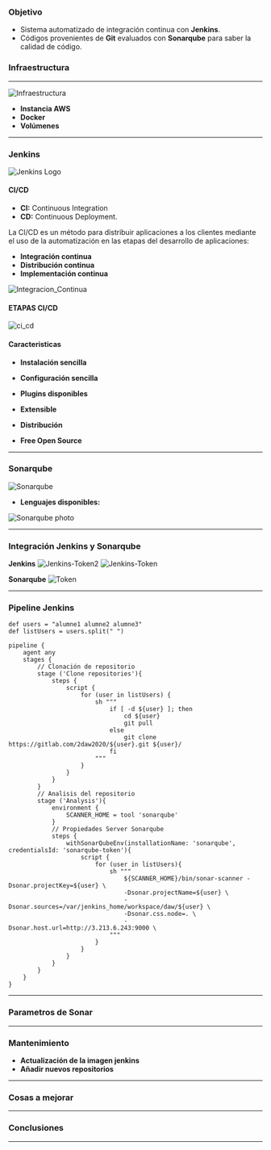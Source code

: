 ### Objetivo

- Sistema automatizado de integración continua con **Jenkins**.
- Códigos provenientes de **Git** evaluados con **Sonarqube** para saber la calidad de código.

### Infraestructura
---
![Infraestructura](../img/system_photo.png)

- **Instancia AWS**
- **Docker**
- **Volúmenes**

---



### Jenkins

![Jenkins Logo](../img/Jenkins.png)

#### CI/CD

- **CI:** Continuous Integration
- **CD:** Continuous Deployment.


La CI/CD es un método para distribuir aplicaciones a los clientes mediante el uso de la automatización en las etapas del desarrollo de aplicaciones:

- **Integración continua**
- **Distribución continua**
- **Implementación continua**

![Integracion_Continua](../img/integracion_continua.png)

#### ETAPAS CI/CD
![ci_cd](../img/ci_cd.png)

#### Caracteristicas
* **Instalación sencilla**

* **Configuración sencilla**

* **Plugins disponibles**

* **Extensible**

* **Distribución**

* **Free Open Source**


---

### Sonarqube

![Sonarqube](../img/sonarqube-logo.png)

- **Lenguajes disponibles:**

![Sonarqube photo](../img/lenguajes_sonarqube.jpg)

---

### Integración Jenkins y Sonarqube

**Jenkins**
![Jenkins-Token2](../img/ConfigJenkins/Jenkins-SonarToken2.png)
![Jenkins-Token](../img/ConfigJenkins/Jenkins-SonarToken.png)

**Sonarqube**
![Token](../img/ConfigSonarqube/SonarqubeToken.png)

---

### Pipeline Jenkins

```
def users = "alumne1 alumne2 alumne3"
def listUsers = users.split(" ")

pipeline {
    agent any
    stages {
        // Clonación de repositorio
        stage ('Clone repositories'){
            steps {
                script {
                    for (user in listUsers) {
                        sh """
                            if [ -d ${user} ]; then
                                cd ${user}
                                git pull
                            else
                                git clone https://gitlab.com/2daw2020/${user}.git ${user}/
                            fi
                        """
                    }
                }
            }
        }
        // Analisis del repositorio
        stage ('Analysis'){
            environment {
                SCANNER_HOME = tool 'sonarqube'
            }
            // Propiedades Server Sonarqube
            steps {
                withSonarQubeEnv(installationName: 'sonarqube', credentialsId: 'sonarqube-token'){
                    script {
                        for (user in listUsers){
                            sh """
                                ${SCANNER_HOME}/bin/sonar-scanner -Dsonar.projectKey=${user} \
                                -Dsonar.projectName=${user} \
                                -Dsonar.sources=/var/jenkins_home/workspace/daw/${user} \
                                -Dsonar.css.node=. \
                                -Dsonar.host.url=http://3.213.6.243:9000 \
                            """                    
                        }
                    }                        
                }
            }
        }
    }
}
```

---

### Parametros de Sonar
---

### Mantenimiento
- **Actualización de la imagen jenkins**
- **Añadir nuevos repositorios**

---

### Cosas a mejorar

---

### Conclusiones

---
